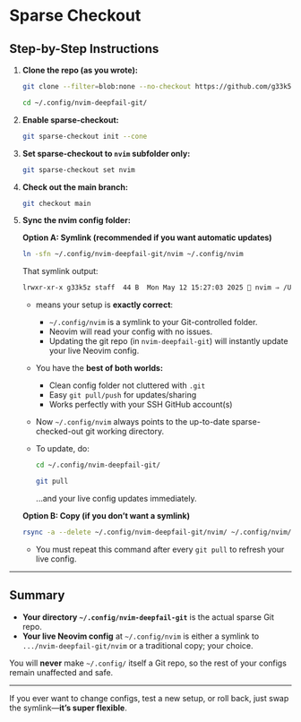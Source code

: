 # Sparse Checkout

## Step-by-Step Instructions

1. **Clone the repo (as you wrote):**
    ```sh
    git clone --filter=blob:none --no-checkout https://github.com/g33k5z/nvim-deepfail.git ~/.config/nvim-deepfail-git/

    cd ~/.config/nvim-deepfail-git/
    ```

2. **Enable sparse-checkout:**
    ```sh
    git sparse-checkout init --cone
    ```

3. **Set sparse-checkout to `nvim` subfolder only:**
    ```sh
    git sparse-checkout set nvim
    ```

4. **Check out the main branch:**
    ```sh
    git checkout main
    ```

5. **Sync the nvim config folder:**

    **Option A: Symlink (recommended if you want automatic updates)**
    ```sh
    ln -sfn ~/.config/nvim-deepfail-git/nvim ~/.config/nvim
    ```
    

    That symlink output:

    ```sh
    lrwxr-xr-x g33k5z staff  44 B  Mon May 12 15:27:03 2025  nvim ⇒ /Users/g33k5z/.config/nvim-deepfail-git/nvim
    ```

    - means your setup is **exactly correct**:
        - `~/.config/nvim` is a symlink to your Git-controlled folder.
        - Neovim will read your config with no issues.
        - Updating the git repo (in `nvim-deepfail-git`) will instantly update your live Neovim config.

    - You have the **best of both worlds:**  
        - Clean config folder not cluttered with `.git`
        - Easy `git pull/push` for updates/sharing
        - Works perfectly with your SSH GitHub account(s)


    - Now `~/.config/nvim` always points to the up-to-date sparse-checked-out git working directory.
    - To update, do:
      ```sh
      cd ~/.config/nvim-deepfail-git/

      git pull
      ```
      ...and your live config updates immediately.

    **Option B: Copy (if you don’t want a symlink)**
    ```sh
    rsync -a --delete ~/.config/nvim-deepfail-git/nvim/ ~/.config/nvim/
    ```
    - You must repeat this command after every `git pull` to refresh your live config.

---

## **Summary**

- **Your directory `~/.config/nvim-deepfail-git`** is the actual sparse Git repo.
- **Your live Neovim config** at `~/.config/nvim` is either a symlink to `.../nvim-deepfail-git/nvim` or a traditional copy; your choice.

You will **never** make `~/.config/` itself a Git repo, so the rest of your configs remain unaffected and safe.

---

If you ever want to change configs, test a new setup, or roll back, just swap the symlink—**it’s super flexible**.

